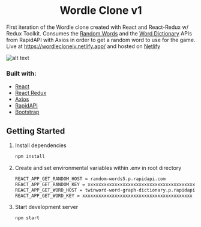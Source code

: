 <h1 align="center">
  Wordle Clone v1
</h1>

First iteration of the Wordle clone created with React and React-Redux w/ Redux Toolkit. Consumes the [Random Words](https://rapidapi.com/sheharyar566/api/random-words5/) and the [Word Dictionary](https://rapidapi.com/twinword/api/word-dictionary/) APIs from RapidAPI with Axios in order to get a random word to use for the game. Live at https://wordlecloneiv.netlify.app/ and hosted on [Netlify](https://www.netlify.com/)

![alt text](https://i.imgur.com/JxQG89i.png)

### Built with:

-   [React](https://reactjs.org/)
-   [React Redux](https://react-redux.js.org/)
-   [Axios](https://axios-http.com/)
-   [RapidAPI](https://rapidapi.com/)
-   [Bootstrap](https://getbootstrap.com/)

## Getting Started

1. Install dependencies

    ```bash
    npm install
    ```

2. Create and set environmental variables within .env in root directory

    ```bash
    REACT_APP_GET_RANDOM_HOST = random-words5.p.rapidapi.com
    REACT_APP_GET_RANDOM_KEY = xxxxxxxxxxxxxxxxxxxxxxxxxxxxxxxxxxxxxxxxx
    REACT_APP_GET_WORD_HOST = twinword-word-graph-dictionary.p.rapidapi.com
    REACT_APP_GET_WORD_KEY = xxxxxxxxxxxxxxxxxxxxxxxxxxxxxxxxxxxxxxxxx
    ```

3. Start development server

    ```bash
    npm start
    ```
